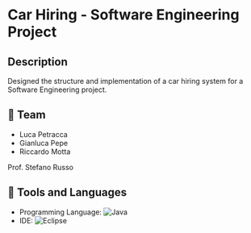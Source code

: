 # Car Hiring - Software Engineering Project

## Description

Designed the structure and implementation of a car hiring system for a Software Engineering project.

## 👤 Team

* Luca Petracca
* Gianluca Pepe
* Riccardo Motta

Prof. Stefano Russo

## 🔨 Tools and Languages

* Programming Language: ![Java](https://img.shields.io/badge/java-%23ED8B00.svg?style=for-the-badge&logo=java&logoColor=white)
* IDE:  ![Eclipse](https://img.shields.io/badge/Eclipse-FE7A16.svg?style=for-the-badge&logo=Eclipse&logoColor=white)
